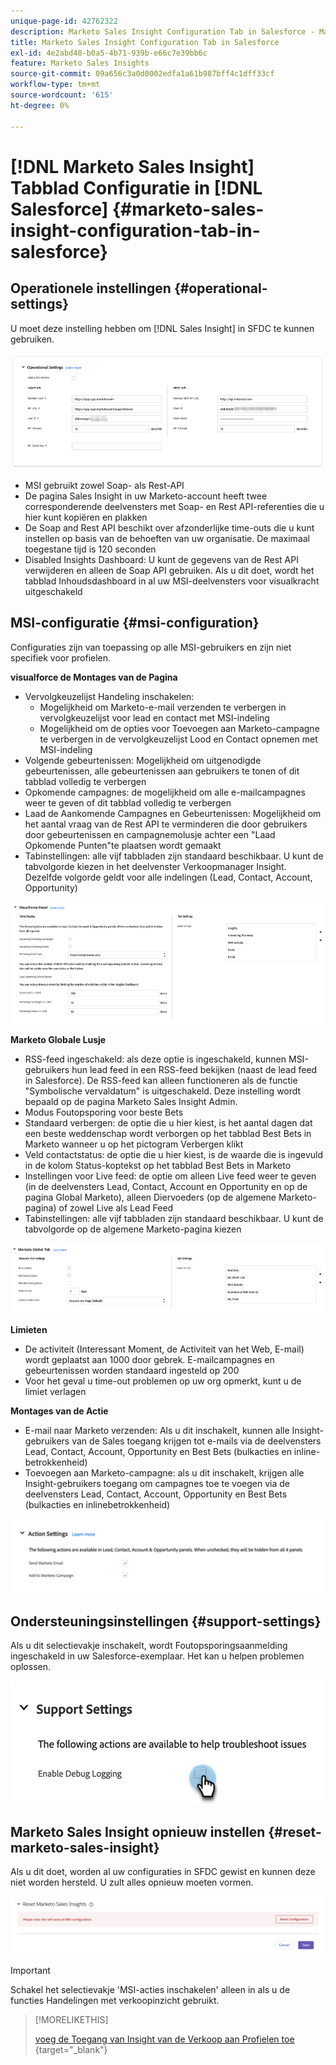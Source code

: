 ```yaml
---
unique-page-id: 42762322
description: Marketo Sales Insight Configuration Tab in Salesforce - Marketo Docs - Productdocumentatie
title: Marketo Sales Insight Configuration Tab in Salesforce
exl-id: 4e2abd48-b0a5-4b71-939b-e66c7e39bb6c
feature: Marketo Sales Insights
source-git-commit: 09a656c3a0d0002edfa1a61b987bff4c1dff33cf
workflow-type: tm+mt
source-wordcount: '615'
ht-degree: 0%

---
```


# [!DNL Marketo Sales Insight] Tabblad Configuratie in [!DNL Salesforce] {#marketo-sales-insight-configuration-tab-in-salesforce}

## Operationele instellingen {#operational-settings}

U moet deze instelling hebben om [!DNL Sales Insight] in SFDC te kunnen gebruiken.

![](assets/marketo-sales-insight-configuration-tab-in-salesforce-1.png)

* MSI gebruikt zowel Soap- als Rest-API
* De pagina Sales Insight in uw Marketo-account heeft twee corresponderende deelvensters met Soap- en Rest API-referenties die u hier kunt kopiëren en plakken
* De Soap and Rest API beschikt over afzonderlijke time-outs die u kunt instellen op basis van de behoeften van uw organisatie. De maximaal toegestane tijd is 120 seconden
* Disabled Insights Dashboard: U kunt de gegevens van de Rest API verwijderen en alleen de Soap API gebruiken. Als u dit doet, wordt het tabblad Inhoudsdashboard in al uw MSI-deelvensters voor visualkracht uitgeschakeld

## MSI-configuratie {#msi-configuration}

Configuraties zijn van toepassing op alle MSI-gebruikers en zijn niet specifiek voor profielen.

**visualforce de Montages van de Pagina**

* Vervolgkeuzelijst Handeling inschakelen:
   * Mogelijkheid om Marketo-e-mail verzenden te verbergen in vervolgkeuzelijst voor lead en contact met MSI-indeling
   * Mogelijkheid om de opties voor Toevoegen aan Marketo-campagne te verbergen in de vervolgkeuzelijst Lood en Contact opnemen met MSI-indeling
* Volgende gebeurtenissen: Mogelijkheid om uitgenodigde gebeurtenissen, alle gebeurtenissen aan gebruikers te tonen of dit tabblad volledig te verbergen
* Opkomende campagnes: de mogelijkheid om alle e-mailcampagnes weer te geven of dit tabblad volledig te verbergen
* Laad de Aankomende Campagnes en Gebeurtenissen: Mogelijkheid om het aantal vraag van de Rest API te verminderen die door gebruikers door gebeurtenissen en campagnemolusje achter een &quot;Laad Opkomende Punten&quot;te plaatsen wordt gemaakt
* Tabinstellingen: alle vijf tabbladen zijn standaard beschikbaar. U kunt de tabvolgorde kiezen in het deelvenster Verkoopmanager Insight. Dezelfde volgorde geldt voor alle indelingen (Lead, Contact, Account, Opportunity)

![](assets/marketo-sales-insight-configuration-tab-in-salesforce-2.png)

**Marketo Globale Lusje**

* RSS-feed ingeschakeld: als deze optie is ingeschakeld, kunnen MSI-gebruikers hun lead feed in een RSS-feed bekijken (naast de lead feed in Salesforce). De RSS-feed kan alleen functioneren als de functie &quot;Symbolische vervaldatum&quot; is uitgeschakeld. Deze instelling wordt bepaald op de pagina Marketo Sales Insight Admin.
* Modus Foutopsporing voor beste Bets
* Standaard verbergen: de optie die u hier kiest, is het aantal dagen dat een beste weddenschap wordt verborgen op het tabblad Best Bets in Marketo wanneer u op het pictogram Verbergen klikt
* Veld contactstatus: de optie die u hier kiest, is de waarde die is ingevuld in de kolom Status-koptekst op het tabblad Best Bets in Marketo
* Instellingen voor Live feed: de optie om alleen Live feed weer te geven (in de deelvensters Lead, Contact, Account en Opportunity en op de pagina Global Marketo), alleen Diervoeders (op de algemene Marketo-pagina) of zowel Live als Lead Feed
* Tabinstellingen: alle vijf tabbladen zijn standaard beschikbaar. U kunt de tabvolgorde op de algemene Marketo-pagina kiezen

![](assets/marketo-sales-insight-configuration-tab-in-salesforce-3.png)

**Limieten**

* De activiteit (Interessant Moment, de Activiteit van het Web, E-mail) wordt geplaatst aan 1000 door gebrek. E-mailcampagnes en gebeurtenissen worden standaard ingesteld op 200
* Voor het geval u time-out problemen op uw org opmerkt, kunt u de limiet verlagen

**Montages van de Actie**

* E-mail naar Marketo verzenden: Als u dit inschakelt, kunnen alle Insight-gebruikers van de Sales toegang krijgen tot e-mails via de deelvensters Lead, Contact, Account, Opportunity en Best Bets (bulkacties en inline-betrokkenheid)
* Toevoegen aan Marketo-campagne: als u dit inschakelt, krijgen alle Insight-gebruikers toegang om campagnes toe te voegen via de deelvensters Lead, Contact, Account, Opportunity en Best Bets (bulkacties en inlinebetrokkenheid)

![](assets/marketo-sales-insight-configuration-tab-in-salesforce-4.png)

## Ondersteuningsinstellingen {#support-settings}

Als u dit selectievakje inschakelt, wordt Foutopsporingsaanmelding ingeschakeld in uw Salesforce-exemplaar. Het kan u helpen problemen oplossen.

![](assets/marketo-sales-insight-configuration-tab-in-salesforce-5.png)

## Marketo Sales Insight opnieuw instellen {#reset-marketo-sales-insight}

Als u dit doet, worden al uw configuraties in SFDC gewist en kunnen deze niet worden hersteld. U zult alles opnieuw moeten vormen.

![](assets/marketo-sales-insight-configuration-tab-in-salesforce-6.png)

>[!IMPORTANT]
>
>Schakel het selectievakje &#39;MSI-acties inschakelen&#39; alleen in als u de functies Handelingen met verkoopinzicht gebruikt.

>[!MORELIKETHIS]
>
>[&#x200B; voeg de Toegang van Insight van de Verkoop aan Profielen toe &#x200B;](/help/marketo/product-docs/marketo-sales-insight/msi-for-salesforce/configuration/add-sales-insight-access-to-profiles.md){target="_blank"}
